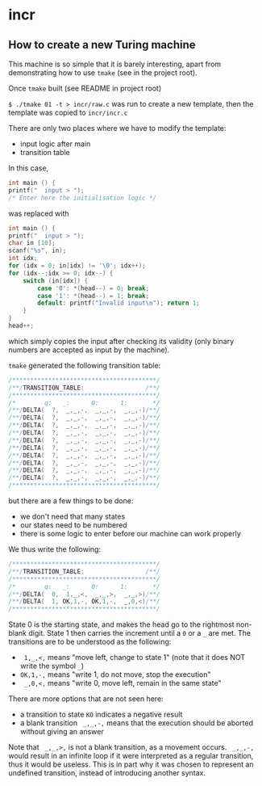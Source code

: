 # incr

## How to create a new Turing machine

This machine is so simple that it is barely interesting, apart from demonstrating how to use `tmake` (see in the project root).

Once `tmake` built (see README in project root)

`$ ./tmake 01 -t > incr/raw.c` was run to create a new template, then the template was copied to `incr/incr.c`

There are only two places where we have to modify the template:
- input logic after main
- transition table

In this case,
```c
int main () {
printf("  input > ");
/* Enter here the initialisation logic */
```
was replaced with
```c
int main () {
printf("  input > ");
char in [10];
scanf("%s", in);
int idx;
for (idx = 0; in[idx] != '\0'; idx++);
for (idx--;idx >= 0; idx--) {
    switch (in[idx]) {
        case '0': *(head--) = 0; break;
        case '1': *(head--) = 1; break;
        default: printf("Invalid input\n"); return 1;
    }
}
head++;
```
which simply copies the input after checking its validity (only binary numbers are accepted as input by the machine).

`tmake` generated the following transition table:
```c
/****************************************/
/**/TRANSITION_TABLE:                 /**/
/****************************************/
/*        q:   _:      0:      1:       */
/**/DELTA(  ?,  _,_,-,  _,_,-,  _,_,-)/**/
/**/DELTA(  ?,  _,_,-,  _,_,-,  _,_,-)/**/
/**/DELTA(  ?,  _,_,-,  _,_,-,  _,_,-)/**/
/**/DELTA(  ?,  _,_,-,  _,_,-,  _,_,-)/**/
/**/DELTA(  ?,  _,_,-,  _,_,-,  _,_,-)/**/
/**/DELTA(  ?,  _,_,-,  _,_,-,  _,_,-)/**/
/**/DELTA(  ?,  _,_,-,  _,_,-,  _,_,-)/**/
/**/DELTA(  ?,  _,_,-,  _,_,-,  _,_,-)/**/
/**/DELTA(  ?,  _,_,-,  _,_,-,  _,_,-)/**/
/**/DELTA(  ?,  _,_,-,  _,_,-,  _,_,-)/**/
/****************************************/
```
but there are a few things to be done:
- we don't need that many states
- our states need to be numbered
- there is some logic to enter before our machine can work properly

We thus write the following:
```c
/****************************************/
/**/TRANSITION_TABLE:                 /**/
/****************************************/
/*        q:   _:      0:      1:       */
/**/DELTA(  0,  1,_,<,  _,_,>,  _,_,>)/**/
/**/DELTA(  1, OK,1,-, OK,1,-,  _,0,<)/**/
/****************************************/
```
State 0 is the starting state, and makes the head go to the rightmost non-blank digit.
State 1 then carries the increment until a `0` or a `_` are met.
The transitions are to be understood as the following:
- ` 1,_,<,` means "move left, change to state 1" (note that it does NOT write the symbol `_`)
- `OK,1,-,` means "write 1, do not move, stop the execution"
- ` _,0,<,` means "write 0, move left, remain in the same state"

There are more options that are not seen here:
- a transition to state `KO` indicates a negative result
- a blank transition ` _,_,-,` means that the execution should be aborted without giving an answer

Note that ` _,_,>,` is not a blank transition, as a movement occurs. ` _,_,-,` would result in an infinite loop if it were interpreted as a regular transition, thus it would be useless. This is in part why it was chosen to represent an undefined transition, instead of introducing another syntax.
